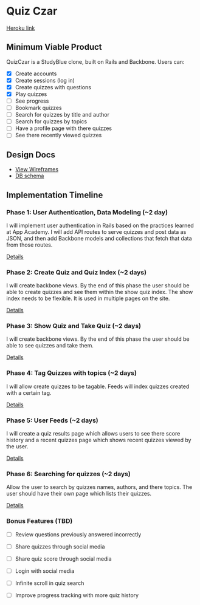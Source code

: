 # Quiz Czar

[Heroku link][heroku]

[heroku]: http://quizczar.herokuapp.com

## Minimum Viable Product
QuizCzar is a StudyBlue clone, built on Rails and Backbone. Users can:

<!-- This is a Markdown checklist. Use it to keep track of your progress! -->

- [X] Create accounts
- [X] Create sessions (log in)
- [X] Create quizzes with questions
- [X] Play quizzes
- [ ] See progress
- [ ] Bookmark quizzes
- [ ] Search for quizzes by title and author
- [ ] Search for quizzes by topics
- [ ] Have a profile page with there quizzes
- [ ] See there recently viewed quizzes

## Design Docs
* [View Wireframes][views]
* [DB schema][schema]

[views]: ./docs/views.md
[schema]: ./docs/schema.md

## Implementation Timeline

### Phase 1: User Authentication, Data Modeling (~2 day)
I will implement user authentication in Rails based on the practices learned at
App Academy. I will add API routes to serve quizzes and post data as JSON, and then add Backbone
models and collections that fetch that data from those routes.

[Details][phase-one]

### Phase 2: Create Quiz and Quiz Index (~2 days)
I will create backbone views. By the end of this phase the user should be able to create quizzes and see them within the show quiz index. The show index needs to be flexible. It is used in multiple pages on the site.

[Details][phase-two]


### Phase 3: Show Quiz and Take Quiz (~2 days)
I will create backbone views. By the end of this phase the user should be able to see quizzes and take them.

[Details][phase-three]

### Phase 4: Tag Quizzes with topics (~2 days)
I will allow create quizzes to be tagable. Feeds will index quizzes created with
a certain tag.

[Details][phase-four]

### Phase 5: User Feeds (~2 days)
I will create a quiz results page which allows users to see there score history and a recent quizzes page which shows recent quizzes viewed by the user.

[Details][phase-five]

### Phase 6: Searching for quizzes (~2 days)
Allow the user to search by quizzes names, authors, and there topics. The user should have their own page which lists their quizzes.

[Details][phase-six]

### Bonus Features (TBD)
- [ ] Review questions previously answered incorrectly
- [ ] Share quizzes through social media
- [ ] Share quiz score through social media
- [ ] Login with social media
- [ ] Infinite scroll in quiz search
- [ ] Improve progress tracking with more quiz history


[phase-one]: ./docs/phases/phase1.md
[phase-two]: ./docs/phases/phase2.md
[phase-three]: ./docs/phases/phase3.md
[phase-four]: ./docs/phases/phase4.md
[phase-five]: ./docs/phases/phase5.md
[phase-six]: ./docs/phases/phase6.md
